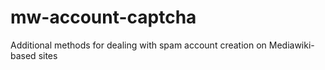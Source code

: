 mw-account-captcha
==================

Additional methods for dealing with spam account creation on Mediawiki-based sites
